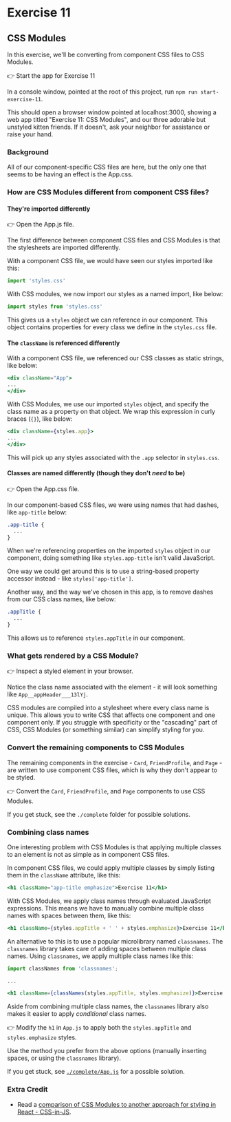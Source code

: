 # Exercise 11
## CSS Modules

In this exercise, we'll be converting from component CSS files to CSS Modules. 

👉 Start the app for Exercise 11

In a console window, pointed at the root of this project, run `npm run start-exercise-11`.

This should open a browser window pointed at localhost:3000, showing a web app titled "Exercise 11: CSS Modules", and our three adorable but unstyled kitten friends. If it doesn't, ask your neighbor for assistance or raise your hand.

### Background

All of our component-specific CSS files are here, but the only one that seems to be having an effect is the App.css.

### How are CSS Modules different from component CSS files?

#### They're imported differently

👉 Open the App.js file.

The first difference between component CSS files and CSS Modules is that the stylesheets are imported differently. 

With a component CSS file, we would have seen our styles imported like this:

```jsx
import 'styles.css'
```

With CSS modules, we now import our styles as a named import, like below: 

```jsx
import styles from 'styles.css'
```

This gives us a `styles` object we can reference in our component. This object contains properties for every class we define in the `styles.css` file.

#### The `className` is referenced differently

With a component CSS file, we referenced our CSS classes as static strings, like below: 

```jsx
<div className="App">
...
</div>
```

With CSS Modules, we use our imported `styles` object, and specify the class name as a property on that object. We wrap this expression in curly braces (`{}`), like below:

```jsx
<div className={styles.app}>
...
</div>
```

This will pick up any styles associated with the `.app` selector in `styles.css`.

#### Classes are named differently (though they don't *need* to be)

👉 Open the App.css file.

In our component-based CSS files, we were using names that had dashes, like `app-title` below: 

```css
.app-title {
  ...
}
```

When we're referencing properties on the imported `styles` object in our component, doing something like `styles.app-title` isn't valid JavaScript. 

One way we could get around this is to use a string-based property accessor instead - like `styles['app-title']`.

Another way, and the way we've chosen in this app, is to remove dashes from our CSS class names, like below: 

```css
.appTitle {
  ...
}
```

This allows us to reference `styles.appTitle` in our component.


### What gets rendered by a CSS Module?

👉 Inspect a styled element in your browser.

Notice the class name associated with the element - it will look something like `App__appHeader___13lYj`.

CSS modules are compiled into a stylesheet where every class name is unique. This allows you to write CSS that affects one component and one component only. If you struggle with specificity or the "cascading" part of CSS, CSS Modules (or something similar) can simplify styling for you.

### Convert the remaining components to CSS Modules

The remaining components in the exercise - `Card`, `FriendProfile`, and `Page` - are written to use component CSS files, which is why they don't appear to be styled. 

👉 Convert the `Card`, `FriendProfile`, and `Page` components to use CSS Modules.

If you get stuck, see the `./complete` folder for possible solutions.

### Combining class names

One interesting problem with CSS Modules is that applying multiple classes to an element is not as simple as in component CSS files.

In component CSS files, we could apply multiple classes by simply listing them in the `className` attribute, like this:

```jsx
<h1 className="app-title emphasize">Exercise 11</h1>
```

With CSS Modules, we apply class names through evaluated JavaScript expressions. This means we have to manually combine multiple class names with spaces between them, like this:

```jsx
<h1 className={styles.appTitle + ' ' + styles.emphasize}>Exercise 11</h1>
```

An alternative to this is to use a popular microlibrary named `classnames`. The `classnames` library takes care of adding spaces between multiple class names. Using `classnames`, we apply multiple class names like this: 

```jsx
import classNames from 'classnames';

...

<h1 className={classNames(styles.appTitle, styles.emphasize)}>Exercise 11</h1>
```

Aside from combining multiple class names, the `classnames` library also makes it easier to apply *conditional* class names.

👉 Modify the `h1` in `App.js` to apply both the `styles.appTitle` and `styles.emphasize` styles.

Use the method you prefer from the above options (manually inserting spaces, or using the `classnames` library).

If you get stuck, see [`./complete/App.js`](./complete/App.js) for a possible solution.

### Extra Credit

* Read a [comparison of CSS Modules to another approach for styling in React - CSS-in-JS](https://medium.com/@pioul/modular-css-with-react-61638ae9ea3e).